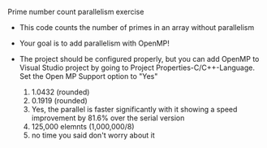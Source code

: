 Prime number count parallelism exercise

- This code counts the number of primes in an array without parallelism
- Your goal is to add parallelism with OpenMP!
- The project should be configured properly, but you can add OpenMP to 
  Visual Studio project by going to Project Properties-C/C++-Language.
  Set the Open MP Support option to "Yes"



  1. 1.0432 (rounded)
  2. 0.1919 (rounded)
  3. Yes, the parallel is faster significantly with it showing a speed improvement by 81.6% over the serial version
  4. 125,000 elemnts (1,000,000/8)
  5. no time you said don't worry about it
